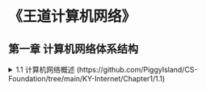 # 《王道计算机网络》
## 第一章 计算机网络体系结构
<details>
  <summary>1.1 计算机网络概述 (https://github.com/PiggyIsland/CS-Foundation/tree/main/KY-Internet/Chapter1/1.1)</summary>
  
  1.1.1 概念
  
  1.1.2 组成
  
  1.1.3 功能
  
  1.1.4 分类
  
  1.1.5 标准化工作及相关组织
  
  1.1.6 性能指标

  
  
  



</details>

